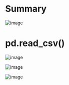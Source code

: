 # Summary

![image](https://user-images.githubusercontent.com/60442877/230959695-fd8a8cb4-130e-417a-92d8-199665bed0b2.png)

# pd.read_csv()

![image](https://user-images.githubusercontent.com/60442877/230963501-2cf277d8-1420-45e3-bf7d-df368c2cbb0e.png)

![image](https://user-images.githubusercontent.com/60442877/230963587-70e6c828-1a63-4c07-8115-8e2b04e7630e.png)

![image](https://user-images.githubusercontent.com/60442877/230963619-453ecdcf-863f-4d2b-9bbd-7e33181c1501.png)

# 
